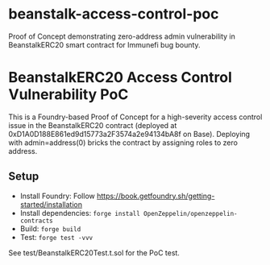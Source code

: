 # beanstalk-access-control-poc

Proof of Concept demonstrating zero-address admin vulnerability in BeanstalkERC20 smart contract for Immunefi bug bounty.

# BeanstalkERC20 Access Control Vulnerability PoC

This is a Foundry-based Proof of Concept for a high-severity access control issue in the BeanstalkERC20 contract (deployed at 0xD1A0D188E861ed9d15773a2F3574a2e94134bA8f on Base). Deploying with admin=address(0) bricks the contract by assigning roles to zero address.

## Setup
- Install Foundry: Follow https://book.getfoundry.sh/getting-started/installation
- Install dependencies: `forge install OpenZeppelin/openzeppelin-contracts`
- Build: `forge build`
- Test: `forge test -vvv`

See test/BeanstalkERC20Test.t.sol for the PoC test.
